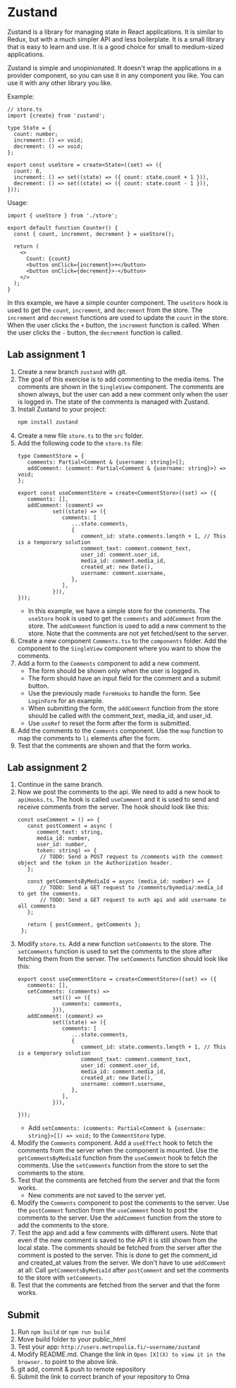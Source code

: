 # Zustand
Zustand is a library for managing state in React applications. It is similar to Redux, but with a much simpler API and less boilerplate. It is a small library that is easy to learn and use. It is a good choice for small to medium-sized applications.

Zustand is simple and unopinionated. It doesn't wrap the applications in a provider component, so you can use it in any component you like. You can use it with any other library you like.

Example:

```tsx
// store.ts
import {create} from 'zustand';

type State = {
  count: number;
  increment: () => void;
  decrement: () => void;
};

export const useStore = create<State>((set) => ({
  count: 0,
  increment: () => set((state) => ({ count: state.count + 1 })),
  decrement: () => set((state) => ({ count: state.count - 1 })),
}));
```
Usage:

```tsx
import { useStore } from './store';

export default function Counter() {
  const { count, increment, decrement } = useStore();

  return (
    <>
      Count: {count}
      <button onClick={increment}>+</button>
      <button onClick={decrement}>-</button>
    </>
  );
}
```

In this example, we have a simple counter component. The `useStore` hook is used to get the `count`, `increment`, and `decrement` from the store. The `increment` and `decrement` functions are used to update the `count` in the store. When the user clicks the `+` button, the `increment` function is called. When the user clicks the `-` button, the `decrement` function is called.


## Lab assignment 1
1. Create a new branch `zustand` with git.
2. The goal of this exercise is to add commenting to the media items. The comments are shown in the `SingleView` component. The comments are shown always, but the user can add a new comment only when the user is logged in. The state of the comments is managed with Zustand.
3. Install Zustand to your project:
   ```bash
   npm install zustand
   ```
4. Create a new file `store.ts` to the `src` folder.
5. Add the following code to the `store.ts` file:
   ```tsx
   type CommentStore = {
      comments: Partial<Comment & {username: string}>[];
      addComment: (comment: Partial<Comment & {username: string}>) => void;
   };
   
   export const useCommentStore = create<CommentStore>((set) => ({
      comments: [],
      addComment: (comment) =>
              set((state) => ({
                 comments: [
                    ...state.comments,
                    {
                       comment_id: state.comments.length + 1, // This is a temporary solution
                       comment_text: comment.comment_text,
                       user_id: comment.user_id,
                       media_id: comment.media_id,
                       created_at: new Date(),
                       username: comment.username,
                    },
                 ],
              })),
   }));
   ```
   - In this example, we have a simple store for the comments. The `useStore` hook is used to get the `comments` and `addComment` from the store. The `addComment` function is used to add a new comment to the store. Note that the comments are not yet fetched/sent to the server. 
6. Create a new component `Comments.tsx` to the `components` folder. Add the component to the `SingleView` component where you want to show the comments.
7. Add a form to the `Comments` component to add a new comment. 
    - The form should be shown only when the user is logged in. 
    - The form should have an input field for the comment and a submit button.
    - Use the previously made `formHooks` to handle the form. See `LoginForm` for an example.
    - When submitting the form, the `addComment` function from the store should be called with the comment_text, media_id, and user_id.
    - Use `useRef` to reset the form after the form is submitted.
8. Add the comments to the `Comments` component. Use the `map` function to map the comments to `li` elements after the form.
9. Test that the comments are shown and that the form works.

## Lab assignment 2
1. Continue in the same branch.
2. Now we post the comments to the api. We need to add a new hook to `apiHooks.ts`. The hook is called `useComment` and it is used to send and receive comments from the server. The hook should look like this:
   ```tsx
   const useComment = () => {
      const postComment = async (
         comment_text: string,
         media_id: number,
         user_id: number,
         token: string) => {
          // TODO: Send a POST request to /comments with the comment object and the token in the Authorization header.
      };
   
      const getCommentsByMediaId = async (media_id: number) => {
          // TODO: Send a GET request to /comments/bymedia/:media_id to get the comments.
          // TODO: Send a GET request to auth api and add username to all comments
      };
   
      return { postComment, getComments };
    };
    ```
3. Modify `store.ts`. Add a new function `setComments` to the store. The `setComments` function is used to set the comments to the store after fetching them from the server. The `setComments` function should look like this:
   ```tsx
   export const useCommentStore = create<CommentStore>((set) => ({
      comments: [],
      setComments: (comments) =>
              set(() => ({
                 comments: comments,
              })),
      addComment: (comment) =>
              set((state) => ({
                 comments: [
                    ...state.comments,
                    {
                       comment_id: state.comments.length + 1, // This is a temporary solution
                       comment_text: comment.comment_text,
                       user_id: comment.user_id,
                       media_id: comment.media_id,
                       created_at: new Date(),
                       username: comment.username,
                    },
                 ],
              })),
      
   }));
   ```
   - Add `setComments: (comments: Partial<Comment & {username: string}>[]) => void;` to the `CommentStore` type.
4. Modify the `Comments` component. Add a `useEffect` hook to fetch the comments from the server when the component is mounted. Use the `getCommentsByMediaId` function from the `useComment` hook to fetch the comments. Use the `setComments` function from the store to set the comments to the store.
5. Test that the comments are fetched from the server and that the form works.
   - New comments are not saved to the server yet.
6. Modify the `Comments` component to post the comments to the server. Use the `postComment` function from the `useComment` hook to post the comments to the server. Use the `addComment` function from the store to add the comments to the store. 
7. Test the app and add a few comments with different users. Note that even if the new comment is saved to the API it is still shown from the local state. The comments should be fetched from the server after the comment is posted to the server. This is done to get the comment_id and created_at values from the server. We don't have to use `addComment` at all: Call `getCommentsByMediaId` after `postComment` and set the comments to the store with `setComments`.
8. Test that the comments are fetched from the server and that the form works.

## Submit
1. Run `npm build` or `npm run build`
2. Move build folder to your public_html
3. Test your app: `http://users.metropolia.fi/~username/zustand`
4. Modify README.md. Change the link in `Open [X](X) to view it in the browser.` to point to the above link.
5. git add, commit & push to remote repository
6. Submit the link to correct branch of your repository to Oma
